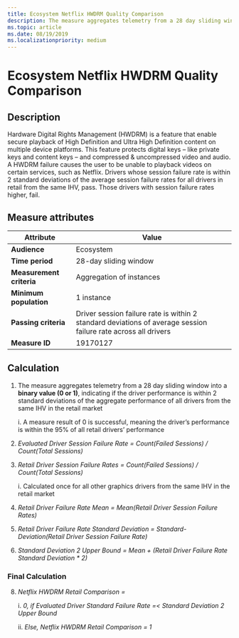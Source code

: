 ```yaml
---
title: Ecosystem Netflix HWDRM Quality Comparison
description: The measure aggregates telemetry from a 28 day sliding window into a binary value (0 or 1), indicating if the driver performance is within 2 standard deviations of the aggregate performance of all drivers from the same IHV in the retail market
ms.topic: article
ms.date: 08/19/2019
ms.localizationpriority: medium
---
```


# Ecosystem Netflix HWDRM Quality Comparison

## Description

Hardware Digital Rights Management (HWDRM) is a feature that enable secure playback of High Definition and Ultra High Definition content on multiple device platforms. This feature protects digital keys – like private keys and content keys – and compressed & uncompressed video and audio. A HWDRM failure causes the user to be unable to playback videos on certain services, such as Netflix. Drivers whose session failure rate is within 2 standard deviations of the average session failure rates for all drivers in retail from the same IHV, pass.  Those drivers with session failure rates higher, fail.  

## Measure attributes

|Attribute|Value|
|----|----|
|**Audience**|Ecosystem|
|**Time period**|28-day sliding window|
|**Measurement criteria**|Aggregation of instances|
|**Minimum population**|1 instance|
|**Passing criteria**|Driver session failure rate is within 2 standard deviations of average session failure rate across all drivers|
|**Measure ID**|19170127|

## Calculation

1.	The measure aggregates telemetry from a 28 day sliding window into a **binary value (0 or 1)**, indicating if the driver performance is within 2 standard deviations of the aggregate performance of all drivers from the same IHV in the retail market

	i.	A measure result of 0 is successful, meaning the driver’s performance is within the 95% of all retail drivers’ performance 

2.	*Evaluated Driver Session Failure Rate = Count(Failed Sessions) / Count(Total Sessions)*
3.	*Retail Driver Session Failure Rates = Count(Failed Sessions) / Count(Total Sessions)*

	i.	Calculated once for all other graphics drivers from the same IHV in the retail market

4.	*Retail Driver Failure Rate Mean = Mean(Retail Driver Session Failure Rates)*
5.	*Retail Driver Failure Rate Standard Deviation = Standard-Deviation(Retail Driver Session Failure Rate)*
6.	*Standard Deviation 2 Upper Bound = Mean + (Retail Driver Failure Rate Standard Deviation * 2)*

### Final Calculation
8.	*Netflix HWDRM Retail Comparison =* 
	
	i.	*0, if Evaluated Driver Standard Failure Rate  =< Standard Deviation 2 Upper Bound*

	ii.	*Else, Netflix HWDRM Retail Comparison = 1* 

